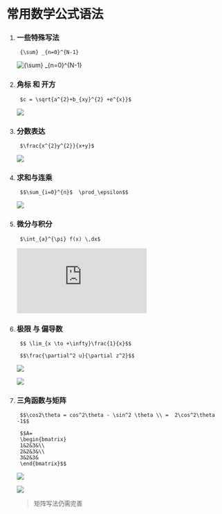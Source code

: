 # 常用数学公式语法

1. ### 一些特殊写法

        {\sum} _{n=0}^{N-1}

    <img src="https://latex.codecogs.com/gif.latex?{\sum}&space;_{n=0}^{N-1}" title="{\sum} _{n=0}^{N-1}" />

1. ### 角标 和 开方

        $c = \sqrt{a^{2}+b_{xy}^{2} +e^{x}}$

    ![](https://latex.codecogs.com/gif.latex?c&space;=&space;\sqrt{a^{2}&plus;b_{xy}^{2}&space;&plus;e^{x}})

1. ### 分数表达

        $\frac{x^{2}y^{2}}{x+y}$

    ![](https://latex.codecogs.com/gif.latex?\frac{x^{2}y^{2}}{x&plus;y})

1. ### 求和与连乘

        $$\sum_{i=0}^{n}$  \prod_\epsilon$$

    ![](https://latex.codecogs.com/gif.latex?\sum_{i=0}^{n}$&space;\prod_\epsilon)

1. ### 微分与积分

        $\int_{a}^{\pi} f(x) \,dx$

    ![](https://latex.codecogs.com/gif.latex?%5Cint_%7Ba%7D%5E%7B%5Cpi%7D%20f%28x%29%20%5C%2Cdx)

1. ### 极限 与 偏导数

        $$ \lim_{x \to +\infty}\frac{1}{x}$$

        $$\frac{\partial^2 u}{\partial z^2}$$

    ![](https://latex.codecogs.com/gif.latex?\lim_{x&space;\to&space;&plus;\infty}\frac{1}{x})

    ![](https://latex.codecogs.com/gif.latex?\frac{\partial^2&space;u}{\partial&space;z^2})

1. ### 三角函数与矩阵

        $$\cos2\theta = cos^2\theta - \sin^2 \theta \\ =  2\cos^2\theta -1$$

        $$A=
        \begin{bmatrix}
        1&2&3&\\
        2&2&3&\\
        3&2&3&
        \end{bmatrix}$$

    ![](https://latex.codecogs.com/gif.latex?\cos2\theta&space;=&space;cos^2\theta&space;-&space;\sin^2&space;\theta&space;\\&space;=&space;2\cos^2\theta&space;-1)

    ![](https://latex.codecogs.com/gif.latex?A=&space;\begin{bmatrix}&space;1&2&3&\\&space;2&2&3&\\&space;3&2&3&&space;\end{bmatrix})

    > 矩阵写法仍需完善
